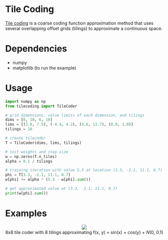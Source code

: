 # Tile Coding

[Tile coding](http://incompleteideas.net/book/ebook/node88.html#SECTION04232000000000000000) is a coarse coding function approximation method that uses several overlapping offset grids (tilings) to approximate a continuous space.

# Dependencies

* numpy
* matplotlib (to run the example)

# Usage

```python
import numpy as np
from tilecoding import TileCoder

# grid dimensions, value limits of each dimension, and tilings
dims = [8, 10, 6, 10]
lims = [(3.0, 7.5), (-4.4, 4.2), (9.6, 12.7), (0.0, 1.0)]
tilings = 10

# create tilecoder
T = TileCoder(dims, lims, tilings)

# init weights and step size
w = np.zeros(T.n_tiles)
alpha = 0.1 / tilings

# training iteration with value 5.5 at location (3.3, -2.1, 11.1, 0.7)
phi = T[3.3, -2.1, 11.1, 0.7]
w[phi] += alpha * (5.5 - w[phi].sum())

# get approximated value at (3.3, -2.1, 11.1, 0.7)
print(w[phi].sum())
```

# Examples
<p align="center">
  <img src="https://github.com/MeepMoop/tilecoding/blob/master/examples/tc_sincos.png"><br>
  8x8 tile coder with 8 tilings approximating f(x, y) = sin(x) + cos(y) + <i>N</i>(0, 0.1)<br><br>
</p>
